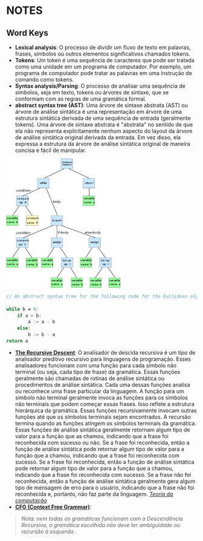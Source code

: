 # NOTES

## Word Keys
- **Lexical analysis**: O processo de dividir um fluxo de texto em palavras, frases, símbolos ou outros elementos significativos chamados tokens.
- **Tokens**: Um token é uma sequência de caracteres que pode ser tratada como uma unidade em um programa de computador. Por exemplo, um programa de computador pode tratar as palavras em uma instrução de comando como tokens.
- **Syntax analysis/Parsing**: O processo de analisar uma sequência de símbolos, seja em texto, tokens ou árvores de sintaxe, que se conformam com as regras de uma gramática formal.
- **abstract syntax tree (AST)**: Uma árvore de sintaxe abstrata (AST) ou árvore de análise sintática é uma representação em árvore de uma estrutura sintática derivada de uma sequência de entrada (geralmente tokens). Uma árvore de sintaxe abstrata é "abstrata" no sentido de que ela não representa explicitamente nenhum aspecto do layout da árvore de análise sintática original derivada da entrada. Em vez disso, ela expressa a estrutura da árvore de análise sintática original de maneira concisa e fácil de manipular.

[<img align="center" src="./ast.png" width="60%"/>](./ast.png)
```c
// An abstract syntax tree for the following code for the Euclidean algorithm:

while b ≠ 0:
    if a > b:
        a := a - b
    else:
        b := b - a
return a
```
- [**The Recursive Descent**](https://en.wikipedia.org/wiki/Recursive_descent_parser): O analisador de descida recursiva é um tipo de analisador preditivo recursivo para linguagens de programação. Esses analisadores funcionam com uma função para cada símbolo não terminal (ou seja, cada tipo de frase) da gramática. Essas funções geralmente são chamadas de rotinas de análise sintática ou procedimentos de análise sintática. Cada uma dessas funções analisa ou reconhece uma frase particular da linguagem. A função para um símbolo não terminal geralmente invoca as funções para os símbolos não terminais que podem começar essas frases. Isso reflete a estrutura hierárquica da gramática. Essas funções recursivamente invocam outras funções até que os símbolos terminais sejam encontrados. A recursão termina quando as funções atingem os símbolos terminais da gramática. Essas funções de análise sintática geralmente retornam algum tipo de valor para a função que as chamou, indicando que a frase foi reconhecida com sucesso ou não. Se a frase foi reconhecida, então a função de análise sintática pode retornar algum tipo de valor para a função que a chamou, indicando que a frase foi reconhecida com sucesso. Se a frase foi reconhecida, então a função de análise sintática pode retornar algum tipo de valor para a função que a chamou, indicando que a frase foi reconhecida com sucesso. Se a frase não foi reconhecida, então a função de análise sintática geralmente gera algum tipo de mensagem de erro para o usuário, indicando que a frase não foi reconhecida e, portanto, não faz parte da linguagem.
[*Teoria da computação*](https://en.wikipedia.org/wiki/Theory_of_computation)
- [**CFG (Context Free Grammar)**](https://en.wikipedia.org/wiki/Context-free_grammar): 
>*Nota: nem todas as gramáticas funcionam com a Descendência Recursiva, a gramática escolhida não deve ter ambiguidade ou recursão à esquerda .*